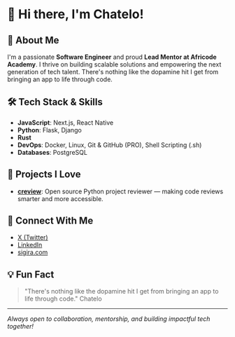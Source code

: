 # 👋 Hi there, I'm Chatelo!

## 🚀 About Me
I'm a passionate **Software Engineer** and proud **Lead Mentor at Africode Academy**. I thrive on building scalable solutions and empowering the next generation of tech talent. There's nothing like the dopamine hit I get from bringing an app to life through code.

## 🛠️ Tech Stack & Skills
- **JavaScript**: Next.js, React Native
- **Python**: Flask, Django
- **Rust**
- **DevOps**: Docker, Linux, Git & GitHub (PRO), Shell Scripting (.sh)
- **Databases**: PostgreSQL

## 🌟 Projects I Love
- **[creview](https://github.com/Chatelo/freview)**: Open source Python project reviewer — making code reviews smarter and more accessible.

## 👥 Connect With Me
- [X (Twitter)](https://x.com/Chatelobenna)
- [LinkedIn](https://www.linkedin.com/in/benard-ronoh)
- [sigira.com](https://sigira.com)

## 💡 Fun Fact
> "There's nothing like the dopamine hit I get from bringing an app to life through code." Chatelo

---

_Always open to collaboration, mentorship, and building impactful tech together!_